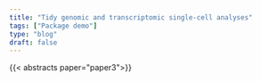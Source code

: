 ```yaml
---
title: "Tidy genomic and transcriptomic single-cell analyses"
tags: ["Package demo"]
type: "blog"
draft: false
---
```


{{< abstracts paper="paper3">}}


